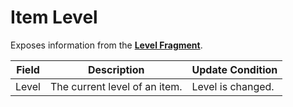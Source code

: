 # Item Level
<primary-label ref="inventory"/>

Exposes information from the [**Level Fragment**](inv_level_fragment.md).

| Field               | Description                   | Update Condition  |
|---------------------|-------------------------------|-------------------|
| Level               | The current level of an item. | Level is changed. |
